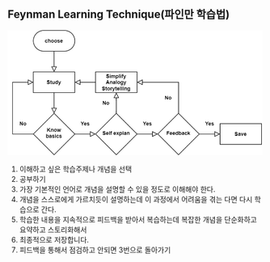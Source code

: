## Feynman Learning Technique(파인만 학습법)

<img src="https://github.com/fightmeat/photos/blob/5b1e7c388a2755ae38ab0eb87243bd43337e6d4f/Feynman.png"><br>

1. 이해하고 싶은 학습주제나 개념을 선택
2. 공부하기
3. 가장 기본적인 언어로 개념을 설명할 수 있을 정도로 이해해야 한다.
4. 개념을 스스로에게 가르치듯이 설명하는데 이 과정에서 어려움을 겪는 다면 다시 학습으로 간다.
5. 학습한 내용을 지속적으로 피드백을 받아서 복습하는데 복잡한 개념을 단순화하고 요약하고 스토리화해서   
6. 최종적으로 저장합니다.
7. 피드백을 통해서 점검하고 안되면 3번으로 돌아가기

